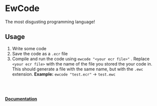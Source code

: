 # EwCode
The most disgusting programming language!
## Usage
1. Write some code
2. Save the code as a `.ecr` file
3. Compile and run the code using `ewcode "<your ecr file>"` . Replace `<your ecr file>` with the name of the file you stored the your code in. This should generate a file with the same name, but with the `.ewc` extension. **Example:** `ewcode "test.ecr"` -> `test.ewc`

<br /><br /><br />
**[Documentation](https://github.com/pythonSnake5036/EwCode/wiki)**
